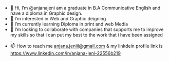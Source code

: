- 👋 Hi, I’m @anjanajeni am a graduate in B.A Communicative English and have a diploma in Graphic design.
- 👀 I’m interested in Web and Graphic deigning
- 🌱 I’m currently learning Diploma in print and web Media
- 💞️ I’m looking to collaborate with companies that supports me to improve my skills so that i can put my best to the work that i have been assigned .
- 📫 How to reach me anjana.jeniii@gmail.com & my linkdein profile link is https://www.linkedin.com/in/anjana-jeni-22556b219


